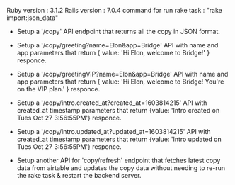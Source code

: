 Ruby version : 3.1.2
Rails version : 7.0.4
command for run rake task : "rake import:json_data"

- Setup a '/copy' API endpoint that returns all the copy in JSON format.

- Setup a '/copy/greeting?name=Elon&app=Bridge' API with name and app parameters that return { value: 'Hi Elon, welcome to Bridge!' } responce.

- Setup a '/copy/greetingVIP?name=Elon&app=Bridge' API with name and app parameters that return { value: 'Hi Elon, welcome to Bridge! You're on the VIP plan.' } responce.

- Setup a '/copy/intro.created_at?created_at=1603814215' API with created_at timestamp parameters that return {value: 'Intro created on Tues Oct 27 3:56:55PM'} responce.

- Setup a '/copy/intro.updated_at?updated_at=1603814215' API with created_at timestamp parameters that return {value: 'Intro updated on Tues Oct 27 3:56:55PM'} responce.

- Setup another API for 'copy/refresh' endpoint that fetches latest copy data from airtable and updates the copy data without needing to re-run the rake task & restart the backend server.
